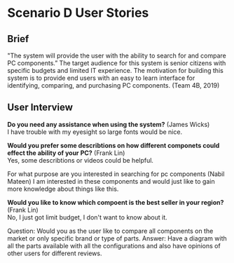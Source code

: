 # Scenario D User Stories

## Brief 
"The system will provide the user with the ability to search for and compare PC components.” The target audience for this system is senior citizens with specific budgets and limited IT experience. The motivation for building this system is to provide end users with an easy to learn interface for identifying, comparing, and purchasing PC components.  (Team 4B, 2019)

## User Interview

**Do you need any assistance when using the system?** (James Wicks)
<br>
I have trouble with my eyesight so large fonts would be nice.

**Would you prefer some describtions on how different componets could effect the ability of your PC?** (Frank Lin)
<br>
Yes, some describtions or videos could be helpful.

For what purpose are you interested in searching for pc components (Nabil Mateen)
I am interested in these components and would just like to gain more knowledge about things like this.


**Would you like to know which compoent is the best seller in your region?** (Frank Lin)
<br>
No, I just got limit budget, I don't want to know about it. 

Question:
Would you as the user like to compare all components on the market or only specific brand or type of parts.
Answer:
Have a diagram with all the parts available with all the configurations and also have opinions of other users for different reviews.
